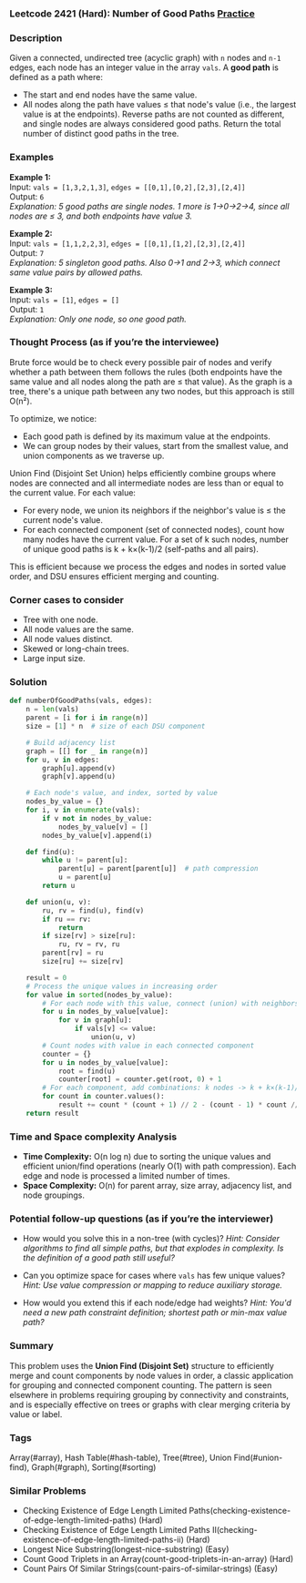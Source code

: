 ### Leetcode 2421 (Hard): Number of Good Paths [Practice](https://leetcode.com/problems/number-of-good-paths)

### Description  
Given a connected, undirected tree (acyclic graph) with `n` nodes and `n-1` edges, each node has an integer value in the array `vals`. A **good path** is defined as a path where:
- The start and end nodes have the same value.
- All nodes along the path have values ≤ that node's value (i.e., the largest value is at the endpoints).
Reverse paths are not counted as different, and single nodes are always considered good paths. Return the total number of distinct good paths in the tree.

### Examples  

**Example 1:**  
Input: `vals = [1,3,2,1,3]`, `edges = [[0,1],[0,2],[2,3],[2,4]]`  
Output: `6`  
*Explanation: 5 good paths are single nodes. 1 more is 1→0→2→4, since all nodes are ≤ 3, and both endpoints have value 3.*

**Example 2:**  
Input: `vals = [1,1,2,2,3]`, `edges = [[0,1],[1,2],[2,3],[2,4]]`  
Output: `7`  
*Explanation: 5 singleton good paths. Also 0→1 and 2→3, which connect same value pairs by allowed paths.*

**Example 3:**  
Input: `vals = [1]`, `edges = []`  
Output: `1`  
*Explanation: Only one node, so one good path.*

### Thought Process (as if you’re the interviewee)  
Brute force would be to check every possible pair of nodes and verify whether a path between them follows the rules (both endpoints have the same value and all nodes along the path are ≤ that value). As the graph is a tree, there's a unique path between any two nodes, but this approach is still O(n²).

To optimize, we notice:
- Each good path is defined by its maximum value at the endpoints.
- We can group nodes by their values, start from the smallest value, and union components as we traverse up.

Union Find (Disjoint Set Union) helps efficiently combine groups where nodes are connected and all intermediate nodes are less than or equal to the current value. For each value:
- For every node, we union its neighbors if the neighbor's value is ≤ the current node's value.
- For each connected component (set of connected nodes), count how many nodes have the current value. For a set of k such nodes, number of unique good paths is k + k×(k-1)/2 (self-paths and all pairs).

This is efficient because we process the edges and nodes in sorted value order, and DSU ensures efficient merging and counting.

### Corner cases to consider  
- Tree with one node.
- All node values are the same.
- All node values distinct.
- Skewed or long-chain trees.
- Large input size.

### Solution

```python
def numberOfGoodPaths(vals, edges):
    n = len(vals)
    parent = [i for i in range(n)]
    size = [1] * n  # size of each DSU component

    # Build adjacency list
    graph = [[] for _ in range(n)]
    for u, v in edges:
        graph[u].append(v)
        graph[v].append(u)

    # Each node's value, and index, sorted by value
    nodes_by_value = {}
    for i, v in enumerate(vals):
        if v not in nodes_by_value:
            nodes_by_value[v] = []
        nodes_by_value[v].append(i)

    def find(u):
        while u != parent[u]:
            parent[u] = parent[parent[u]]  # path compression
            u = parent[u]
        return u

    def union(u, v):
        ru, rv = find(u), find(v)
        if ru == rv:
            return
        if size[rv] > size[ru]:
            ru, rv = rv, ru
        parent[rv] = ru
        size[ru] += size[rv]

    result = 0
    # Process the unique values in increasing order
    for value in sorted(nodes_by_value):
        # For each node with this value, connect (union) with neighbors with value ≤ value
        for u in nodes_by_value[value]:
            for v in graph[u]:
                if vals[v] <= value:
                    union(u, v)
        # Count nodes with value in each connected component
        counter = {}
        for u in nodes_by_value[value]:
            root = find(u)
            counter[root] = counter.get(root, 0) + 1
        # For each component, add combinations: k nodes -> k + k×(k-1)//2
        for count in counter.values():
            result += count * (count + 1) // 2 - (count - 1) * count // 2  # k self + pairs = k
    return result
```

### Time and Space complexity Analysis  

- **Time Complexity:** O(n log n) due to sorting the unique values and efficient union/find operations (nearly O(1) with path compression). Each edge and node is processed a limited number of times.
- **Space Complexity:** O(n) for parent array, size array, adjacency list, and node groupings.

### Potential follow-up questions (as if you’re the interviewer)  

- How would you solve this in a non-tree (with cycles)?
  *Hint: Consider algorithms to find all simple paths, but that explodes in complexity. Is the definition of a good path still useful?*
  
- Can you optimize space for cases where `vals` has few unique values?
  *Hint: Use value compression or mapping to reduce auxiliary storage.*

- How would you extend this if each node/edge had weights?
  *Hint: You'd need a new path constraint definition; shortest path or min-max value path?*

### Summary
This problem uses the **Union Find (Disjoint Set)** structure to efficiently merge and count components by node values in order, a classic application for grouping and connected component counting. The pattern is seen elsewhere in problems requiring grouping by connectivity and constraints, and is especially effective on trees or graphs with clear merging criteria by value or label.

### Tags
Array(#array), Hash Table(#hash-table), Tree(#tree), Union Find(#union-find), Graph(#graph), Sorting(#sorting)

### Similar Problems
- Checking Existence of Edge Length Limited Paths(checking-existence-of-edge-length-limited-paths) (Hard)
- Checking Existence of Edge Length Limited Paths II(checking-existence-of-edge-length-limited-paths-ii) (Hard)
- Longest Nice Substring(longest-nice-substring) (Easy)
- Count Good Triplets in an Array(count-good-triplets-in-an-array) (Hard)
- Count Pairs Of Similar Strings(count-pairs-of-similar-strings) (Easy)
